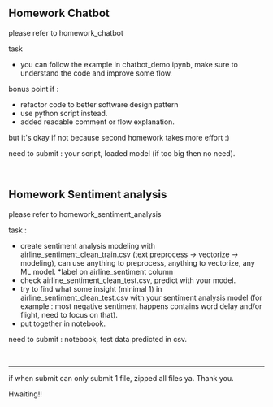 ## Homework Chatbot

please refer to homework_chatbot

task
- you can follow the example in chatbot_demo.ipynb, make sure to understand the code and improve some flow.

bonus point if :
- refactor code to better software design pattern
- use python script instead.
- added readable comment or flow explanation.

but it's okay if not because second homework takes more effort :)

need to submit : your script, loaded model (if too big then no need).

<br>

## Homework Sentiment analysis

please refer to homework_sentiment_analysis

task :
- create sentiment analysis modeling with airline_sentiment_clean_train.csv (text preprocess -> vectorize -> modeling), can use anything to preprocess, anything to vectorize, any ML model. *label on airline_sentiment column
- check airline_sentiment_clean_test.csv, predict with your model.
- try to find what some insight (minimal 1) in airline_sentiment_clean_test.csv with your sentiment analysis model (for example : most negative sentiment happens contains word delay and/or flight, need to focus on that).
- put together in notebook. 

need to submit : notebook, test data predicted in csv.

<br>

-----

if when submit can only submit 1 file, zipped all files ya. Thank you.

Hwaiting!!


